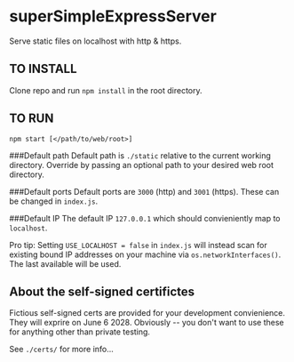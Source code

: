 # superSimpleExpressServer
Serve static files on localhost with http & https.


## TO INSTALL

Clone repo and run `npm install` in the root directory.


## TO RUN

`npm start [</path/to/web/root>]`

###Default path 
Default path is `./static` relative to the current working directory.  Override by passing an optional path to your desired web root directory.

###Default ports
Default ports are `3000` (http) and `3001` (https).  These can be changed in `index.js`.

###Default IP
The default IP `127.0.0.1` which should convieniently map to `localhost`.

Pro tip: Setting `USE_LOCALHOST = false` in `index.js` will instead scan for existing bound IP addresses on your machine via `os.networkInterfaces()`.  The last available will be used.


## About the self-signed certifictes

Fictious self-signed certs are provided for your development convienience. They will exprire on June 6 2028. Obviously -- you don't want to use these for anything other than private testing.

See `./certs/` for more info...

